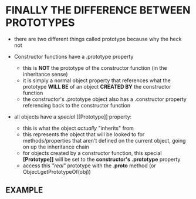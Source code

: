 # FINALLY THE DIFFERENCE BETWEEN PROTOTYPES

- there are two different things called prototype because why the heck not

- Constructor functions have a .prototype property
  + this is **NOT** the prototype of the constructor function (in the inheritance sense)
  + it is simply a normal object property that references what the prototype **WILL BE** of an object **CREATED BY** the constructor function
  + the constructor's .prototype object also has a .constructor property referencing back to the constructor function

- all objects have a *special* [[Prototype]] property:
  + this is what the object *actually* "inherits" from
  + this represents the object that will be looked to for methods/properties that aren't defined on the current object, going on up the inheritance chain
  + for objects created by a constructor function, this special **[Prototype]]** will be set to the **constructor's** **.prototype** property
  + access this *"real"* prototype with the .__proto__ method (or Object.getPrototypeOf(obj))

## EXAMPLE

